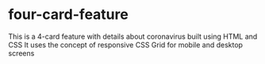 # four-card-feature
This is a 4-card feature with details about coronavirus built using HTML and CSS
It uses the concept of responsive CSS Grid for mobile and desktop screens 
